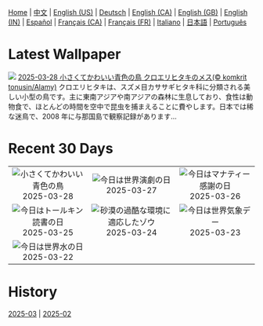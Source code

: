 [Home](../README.md) | [中文](zh-CN.md) | [English (US)](en-US.md) | [Deutsch](de-DE.md) | [English (CA)](en-CA.md) | [English (GB)](en-GB.md) | [English (IN)](en-IN.md) | [Español](es-ES.md) | [Français (CA)](fr-CA.md) | [Français (FR)](fr-FR.md) | [Italiano](it-IT.md) | [日本語](ja-JP.md) | [Português](pt-BR.md)

# Latest Wallpaper
![](https://www.bing.com/th?id=OHR.NestingMonarch_JA-JP0784290288_UHD.jpg)
[2025-03-28 小さくてかわいい青色の鳥 クロエリヒタキのメス(© komkrit tonusin/Alamy)](https://www.bing.com/th?id=OHR.NestingMonarch_JA-JP0784290288_UHD.jpg)
クロエリヒタキは、スズメ目カササギヒタキ科に分類される美しい小型の鳥です。主に東南アジアや南アジアの森林に生息しており、食性は動物食で、ほとんどの時間を空中で昆虫を捕まえることに費やします。日本では稀な迷鳥で、2008 年に与那国島で観察記録があります…

# Recent 30 Days
|  |  |  |
|:---:|:---:|:---:|
| ![](https://www.bing.com/th?id=OHR.NestingMonarch_JA-JP0784290288_400x240.jpg "小さくてかわいい青色の鳥") 2025-03-28 | ![](https://www.bing.com/th?id=OHR.OdeonAthens_JA-JP0554447843_400x240.jpg "今日は世界演劇の日") 2025-03-27 | ![](https://www.bing.com/th?id=OHR.CrystalManatee_JA-JP0403735948_400x240.jpg "今日はマナティー感謝の日") 2025-03-26 |
| ![](https://www.bing.com/th?id=OHR.HobbitHole_JA-JP0242283883_400x240.jpg "今日はトールキン読書の日") 2025-03-25 | ![](https://www.bing.com/th?id=OHR.ElephantGrass_JA-JP0063384057_400x240.jpg "砂漠の過酷な環境に適応したゾウ") 2025-03-24 | ![](https://www.bing.com/th?id=OHR.NebraskaStorm_JA-JP9880301157_400x240.jpg "今日は世界気象デー") 2025-03-23 |
| ![](https://www.bing.com/th?id=OHR.CenoteLilies_JA-JP9666252322_400x240.jpg "今日は世界水の日") 2025-03-22 |  |  |

# History
[2025-03](../archives/wallpaper/ja-JP/w_2025_03.md) | [2025-02](../archives/wallpaper/ja-JP/w_2025_02.md)
